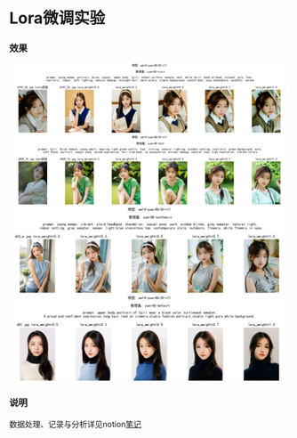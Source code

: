 # Lora微调实验

### 效果
![](imgs/6747_20.jpg)
![](imgs/3409_15.jpg)
![](imgs/s03_a.jpg)
![](imgs/d01.jpg)

### 说明
数据处理、记录与分析详见notion[笔记](https://sailoong.notion.site/Yuer-LoRA-0ff495030d77804b8f4cecec48a44d0f)